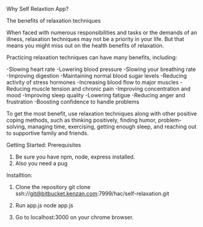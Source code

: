 Why Self Relaxtion App?

The benefits of relaxation techniques

When faced with numerous responsibilities and tasks or the demands of an illness, relaxation techniques may not be a priority in your life. But that means you might miss out on the health benefits of relaxation.

Practicing relaxation techniques can have many benefits, including:

-Slowing heart rate
-Lowering blood pressure
-Slowing your breathing rate
-Improving digestion
-Maintaining normal blood sugar levels
-Reducing activity of stress hormones
-Increasing blood flow to major muscles
-Reducing muscle tension and chronic pain
-Improving concentration and mood
-Improving sleep quality
-Lowering fatigue
-Reducing anger and frustration
-Boosting confidence to handle problems

To get the most benefit, use relaxation techniques along with other positive coping methods, such as thinking positively, finding humor, problem-solving, managing time, exercising, getting enough sleep, and reaching out to supportive family and friends.

Getting Started:
Prerequisites
1. Be sure you have npm, node, express installed. 
2. Also you need a pug 

Installtion: 
1. Clone the repository 
git clone ssh://git@bitbucket.kenzan.com:7999/hac/self-relaxation.git

2. Run app.js
node app.js

3. Go to localhost:3000 on your chrome browser. 
